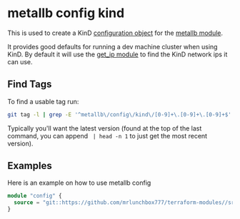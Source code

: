 # metallb config kind

This is used to create a KinD [configuration object](/src/metallb/config/README.md) for the [metallb module](/src/metallb/README.md).

It provides good defaults for running a dev machine cluster when using KinD. By default it will use the [get_ip module](/src/metallb/config/get_ip/README.md) to find the KinD network ips it can use.

## Find Tags

To find a usable tag run:

```bash
git tag -l | grep -E '^metallb\/config\/kind\/[0-9]+\.[0-9]+\.[0-9]+$' | sort -r
```

Typically you'll want the latest version (found at the top of the last command, you can append ` | head -n 1` to just get the most recent version).

## Examples

Here is an example on how to use metallb config

```terraform
module "config" {
  source = "git::https://github.com/mrlunchbox777/terraform-modules//src/metallb/config/kind?ref=metallb/config/kind/999.999.999"
}
```
